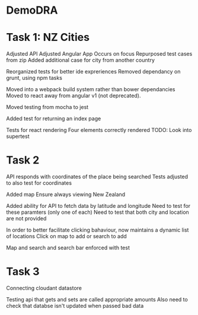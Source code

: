 # DemoDRA

# Task 1: NZ Cities
Adjusted API
Adjusted Angular App
    Occurs on focus
Repurposed test cases from zip
    Added additional case for city from another country

Reorganized tests for better ide expreriences
Removed dependancy on grunt, using npm tasks

Moved into a webpack build system rather than bower dependancies
Moved to react away from angular v1 (not deprecated).

Moved testing from mocha to jest

Added test for returning an index page

Tests for react rendering
    Four elements correctly rendered
TODO: Look into supertest

# Task 2
API responds with coordinates of the place being searched
Tests adjusted to also test for coordinates

Added map
    Ensure always viewing New Zealand

Added ability for API to fetch data by latitude and longitude
    Need to test for these paramters (only one of each)
    Need to test that both city and location are not provided

In order to better facilitate clicking bahaviour, now maintains a dynamic list of locations
Click on map to add or search to add

Map and search and search bar enforced with test

# Task 3
Connecting cloudant datastore

Testing api that gets and sets are called appropriate amounts
Also need to check that databse isn't updated when passed bad data